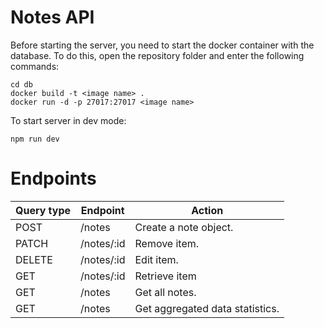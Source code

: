 # Notes API

Before starting the server, you need to start the docker container with the database. To do this, open the repository folder and enter the following commands:

```console
cd db
docker build -t <image name> .
docker run -d -p 27017:27017 <image name>
```

To start server in dev mode: 
```console
npm run dev
```

# Endpoints

| Query type     | Endpoint       | Action         |
| -------------- | -------------- | -------------- |
| POST   | /notes   | Create a note object.   |
| PATCH   | /notes/:id   | Remove item.   |
| DELETE   | /notes/:id   | Edit item.   |
| GET   | /notes/:id   | Retrieve item   |
| GET   | /notes   | Get all notes.   |
| GET   | /notes   | Get aggregated data statistics.   |

